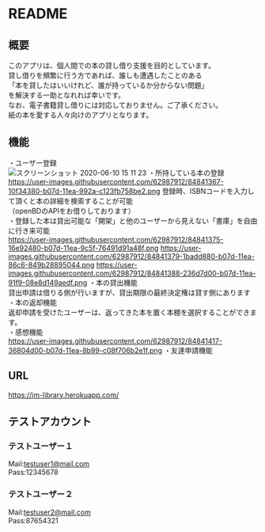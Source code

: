 # README

## 概要
このアプリは、個人間での本の貸し借り支援を目的としています。<br>
貸し借りを頻繁に行う方であれば、誰しも遭遇したことのある<br>
「本を貸したはいいけれど、誰が持っているか分からない問題」<br>
を解決する一助となれれば幸いです。<br>
なお、電子書籍貸し借りには対応しておりません。ご了承ください。<br>
紙の本を愛する人々向けのアプリとなります。

## 機能
・ユーザー登録<br>
![スクリーンショット 2020-06-10 15 11 23](https://user-images.githubusercontent.com/62987912/84841364-0c2e8f80-b07d-11ea-9602-375d6b40c5a4.png)
・所持している本の登録<br>
https://user-images.githubusercontent.com/62987912/84841367-10f34380-b07d-11ea-992a-c123fb758be2.png
    登録時、ISBNコードを入力して頂くと本の詳細を検索することが可能<br>
    （openBDのAPIをお借りしております）<br>
・登録した本は貸出可能な「開架」と他のユーザーから見えない「書庫」を自由に行き来可能<br>
https://user-images.githubusercontent.com/62987912/84841375-16e92480-b07d-11ea-9c5f-76491d91a48f.png
https://user-images.githubusercontent.com/62987912/84841379-1badd880-b07d-11ea-86c6-849b28895044.png
https://user-images.githubusercontent.com/62987912/84841388-236d7d00-b07d-11ea-91f9-08e8d149aedf.png
・本の貸出機能<br>
    貸出申請は借りる側が行いますが、貸出期限の最終決定権は貸す側にあります<br>
・本の返却機能<br>
    返却申請を受けたユーザーは、返ってきた本を置く本棚を選択することができます。<br>
・感想機能<br>
https://user-images.githubusercontent.com/62987912/84841417-36804d00-b07d-11ea-8b99-c08f706b2e1f.png
・友達申請機能

## URL
https://im-library.herokuapp.com/

## テストアカウント
### テストユーザー１
  Mail:testuser1@mail.com<br>
  Pass:12345678<br>
### テストユーザー２
  Mail:testuser2@mail.com<br>
  Pass:87654321<br>



